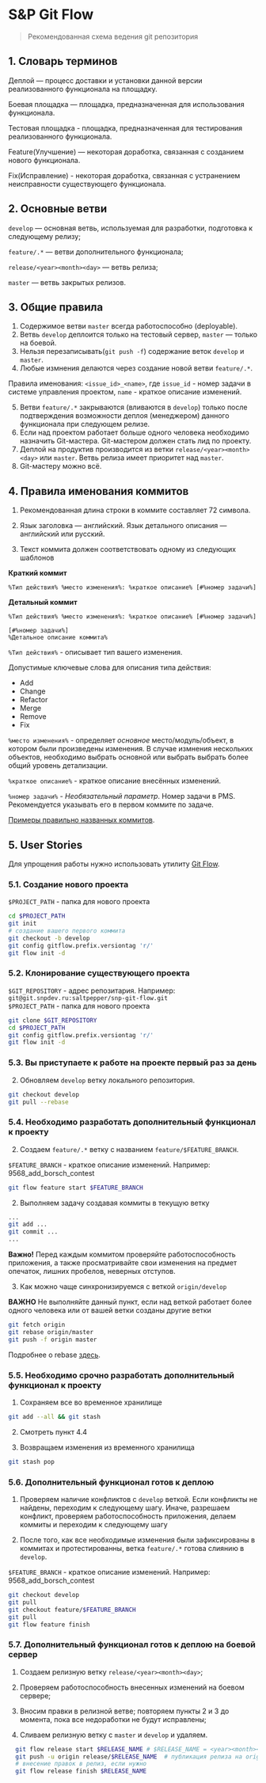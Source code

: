 # S&P Git Flow
> Рекомендованная схема ведения git репозитория


## 1. Словарь терминов

Деплой — процесс доставки и установки данной версии реализованного функционала
на площадку.

Боевая площадка — площадка, предназначенная для  использования функционала.

Тестовая площадка - площадка, предназначенная для тестирования реализованного
функционала.

Feature(Улучшение) — некоторая доработка, связанная с созданием нового 
функционала.

Fix(Исправление) - некоторая доработка, связанная с устранением неисправности 
существующего функционала.

## 2. Основные ветви

`develop` — основная ветвь, используемая для разработки, подготовка к следующему
релизу;

`feature/.*` — ветви дополнительного функционала;

`release/<year><month><day>` — ветвь релиза;

`master` — ветвь закрытых релизов.

## 3. Общие правила

1. Содержимое ветви `master` всегда работоспособно (deployable).
2. Ветвь `develop` деплоится только на тестовый сервер, `master` — только на 
боевой.
3. Нельзя перезаписывать(`git push -f`) содержание веток `develop` и `master`.
4. Любые измнения делаются через создание новой ветви `feature/.*`.

  Правила именования: `<issue_id>_<name>`, где `issue_id` - номер задачи в системе
  управления проектом, `name` - краткое описание изменений.

5. Ветви `feature/.*` закрываются (вливаются в `develop`) только после 
подтверждения возможности деплоя (менеджером) данного функционала при следующем 
релизе.
6. Если над проектом работает больше одного человека необходимо назначить 
Git-мастера. Git-мастером должен стать лид по проекту.
7. Деплой на продуктив производится из ветки `release/<year><month><day>` 
или `master`. Ветвь релиза имеет приоритет над `master`.
8. Git-мастеру можно всё.

## 4. Правила именования коммитов

1. Рекомендованная длина строки в коммите составляет 72 символа.  

2. Язык заголовка — английский. 
Язык детального описания — английский или русский.

3. Текст коммита должен соответствовать одному из следующих шаблонов

**Краткий коммит**
```
%Тип действия% %место изменения%: %краткое описание% [#%номер задачи%]
```

**Детальный коммит**
```
%Тип действия% %место изменения%: %краткое описание% [#%номер задачи%]

[#%номер задачи%]
%Детальное описание коммита%
```

`%Тип действия%` - описывает тип вашего изменения.

Допустимые ключевые слова для описания типа действия:

  - Add
  - Change
  - Refactor
  - Merge
  - Remove
  - Fix

`%место изменения%` - определяет *основное* место/модуль/объект, в котором были 
произведены изменения. В случае измнения нескольких объектов, необходимо 
  выбрать основной или выбрать выбрать более общий уровень детализации.

`%краткое описание%` - краткое описание внесённых изменений.

`%номер задачи%` - *Необязательный параметр*. Номер задачи в PMS. Рекомендуется
указывать его в первом коммите по задаче.

[Примеры правильно названных коммитов](standarts/gitflow_commits_examples.md).

## 5. User Stories

Для упрощения работы нужно использовать утилиту [Git
Flow](http://danielkummer.github.io/git-flow-cheatsheet/index.ru_RU.html). 

### 5.1. Создание нового проекта

  `$PROJECT_PATH` - папка для нового проекта

  ```bash
  cd $PROJECT_PATH
  git init
  # создание вашего первого коммита
  git checkout -b develop
  git config gitflow.prefix.versiontag 'r/'
  git flow init -d
  ```

### 5.2. Клонирование существующего проекта

  `$GIT_REPOSITORY` - адрес репозитария. Например: `git@git.snpdev.ru:saltpepper/snp-git-flow.git`  
  `$PROJECT_PATH` - папка для нового проекта

  ```bash
  git clone $GIT_REPOSITORY
  cd $PROJECT_PATH
  git config gitflow.prefix.versiontag 'r/'
  git flow init -d
  ```

### 5.3. Вы приступаете к работе на проекте первый раз за день

  2. Обновляем `develop` ветку локального репозитория.

  ```bash
  git checkout develop
  git pull --rebase
  ```

### 5.4. Необходимо разработать дополнительный функционал к проекту

  2. Создаем `feature/.*` ветку с названием `feature/$FEATURE_BRANCH`.

  `$FEATURE_BRANCH` - краткое описание изменений. Например: 
  9568_add_borsch_contest

  ```bash
  git flow feature start $FEATURE_BRANCH
  ```

  2. Выполняем задачу создавая коммиты в текущую ветку

  ```bash
  ...
  git add ...
  git commit ...
  ...
  ```
  **Важно!**
  Перед каждым коммитом проверяйте работоспособность приложения, а также
  просматривайте свои изменения на предмет опечаток, лишних пробелов, неверных
  отступов.

  3. Как можно чаще синхронизируемся с веткой `origin/develop`

  **ВАЖНО**
  Не выполняйте данный пункт, если над веткой работает более одного человека 
  или от вашей ветки созданы другие ветки
  
  ```bash
  git fetch origin
  git rebase origin/master
  git push -f origin master
  ```
  
  Подробнее о rebase 
  [здесь](http://git-scm.com/book/ru/v1/%D0%92%D0%B5%D1%82%D0%B2%D0%BB%D0%B5%D0%BD%D0%B8%D0%B5-%D0%B2-Git-%D0%9F%D0%B5%D1%80%D0%B5%D0%BC%D0%B5%D1%89%D0%B5%D0%BD%D0%B8%D0%B5).
### 5.5. Необходимо **срочно** разработать дополнительный функционал к проекту

  1. Сохраняем все во временное хранилище

  ```bash
  git add --all && git stash
  ```

  2. Смотреть пункт 4.4

  3. Возвращаем изменения из временного хранилища

  ```bash
  git stash pop
  ```

### 5.6. Дополнительный функционал готов к деплою

  1. Проверяем наличие конфликтов с `develop` веткой. Если конфликты не найдены,
  переходим к следующему шагу. 
  Иначе, разрешаем конфликт, проверяем работоспособность приложения, делаем 
  коммиты и переходим к следующему шагу

  2. После того, как все необходимые изменения были зафиксированы в коммитах и
  протестированны, ветка `feature/.*` готова слиянию в `develop`.

  `$FEATURE_BRANCH` - краткое описание изменений. Например: 9568_add_borsch_contest

  ```bash
  git checkout develop
  git pull
  git checkout feature/$FEATURE_BRANCH
  git pull
  git flow feature finish
  ```

### 5.7. Дополнительный функционал готов к деплою на боевой сервер

  1. Создаем релизную ветку `release/<year><month><day>`;
  
  2. Проверяем работоспособность внесенных изменений на боевом сервере;
  
  3. Вносим правки в релизной ветве; повторяем пункты 2 и 3 до момента, пока все
  недоработки не будут исправлены;
  
  4. Сливаем релизную ветку с `master` и `develop` и удаляем.
```bash
  git flow release start $RELEASE_NAME # $RELEASE_NAME = <year><month><day>
  git push -u origin release/$RELEASE_NAME  # публикация релиза на origin 
  # внесение правок в релиз, если нужно
  git flow release finish $RELEASE_NAME
```
 
